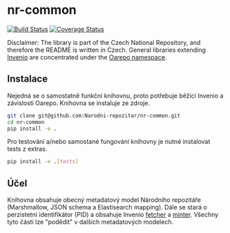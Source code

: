 # nr-common

[![Build Status](https://travis-ci.org/Narodni-repozitar/nr-common.svg?branch=master)](https://travis-ci.org/Narodni-repozitar/nr-common)
[![Coverage Status](https://coveralls.io/repos/github/Narodni-repozitar/nr-common/badge.svg)](https://coveralls.io/github/Narodni-repozitar/nr-common)

Disclaimer: The library is part of the Czech National Repository, and therefore the README is written in Czech.
General libraries extending [Invenio](https://github.com/inveniosoftware) are concentrated under the [Oarepo
 namespace](https://github.com/oarepo).
 
 ## Instalace
 
 Nejedná se o samostatně funkční knihovnu, proto potřebuje běžící Invenio a závislosti Oarepo.
 Knihovna se instaluje ze zdroje.
 
 ```bash
git clone git@github.com:Narodni-repozitar/nr-common.git
cd nr-common
pip install -e .
```

Pro testování a/nebo samostané fungování knihovny je nutné instalovat tests z extras.

```bash
pip install -e .[tests]
```

## Účel

Knihovna obsahuje obecný metadatový model Národního repozitáře (Marshmallow, JSON schema a Elastisearch mapping).
Dále se stará o perzistetní identifikátor (PID) a obsahuje Invenio
[fetcher](https://invenio-pidstore.readthedocs.io/en/latest/usage.html#fetchers) 
a&nbsp;[minter](https://invenio-pidstore.readthedocs.io/en/latest/usage.html#minters). Všechny tyto části lze 
"podědit" v dalších metadatových modelech.